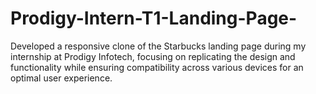 # Prodigy-Intern-T1-Landing-Page-
Developed a responsive clone of the Starbucks landing page during my internship at Prodigy Infotech, focusing on replicating the design and functionality while ensuring compatibility across various devices for an optimal user experience.
